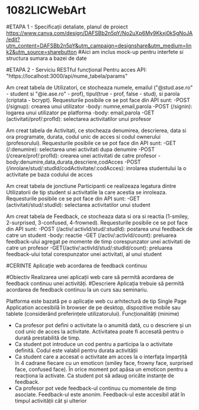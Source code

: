 # 1082LICWebArt

#ETAPA 1 -	Specificații detaliate, planul de proiect
https://www.canva.com/design/DAFSBb2n5pY/No2uXp6My9Kkxj0kSgNoJA/edit?utm_content=DAFSBb2n5pY&utm_campaign=designshare&utm_medium=link2&utm_source=sharebutton
#Aici am inclus mock-up pentru interfete si structura sumara a bazei de date

#ETAPA 2 -	Serviciu RESTful funcțional
Pentru acces API: "https://localhost:3000/api/nume_tabela/params"

Am creat tabela de Utilizatori, ce stocheaza numele, emailul ("@stud.ase.ro" - student si "@ie.ase.ro" - prof), tipul(true - prof, false -  stud),  si parola (criptata - bcrypt). Requesturile posibile ce se pot face din API sunt:
-POST (/signup): crearea unui utilizator -body: numne,email,parola
-POST (/signin): logarea unui utilizator pe platforma -body: email,parola
-GET (activitati/prof/:profId): selectarea activitatilor unui profesor

Am creat tabela de Activitati, ce stocheaza denumirea, descrierea, data si ora programate, durata, codul unic de acces si codul ownerului (profesorului). Requesturile posibile ce se pot face din API sunt:
-GET (/:denumire): selectarea unei activitati dupa denumire
-POST (/creare/prof/:profId): crearea unei activitati de catre profesor - body:denumire,data,durata,descriere,codAcces
-POST (/inrolare/stud/:studId/codActivitate/:codAcces): inrolarea studentului la o activitate pe baza codului de acces

Am creat tabela de jonctiune Participanti ce realizeaza legatura dintre Utilizatorii de tip student si activitatile la care acestia se inroleaza. Requesturile posibile ce se pot face din API sunt:
-GET (activitati/stud/:studId): selectarea activitatilor unui student

Am creat tabela de Feedback, ce stocheaza data si ora si reactia (1-smiley, 2-surprised, 3-confused, 4-frowned). Requesturile posibile ce se pot face din API sunt:
-POST (/activ/:activId/stud/:studId): postarea unui feedback de catre un student -body: reactie
-GET (/activ/:activId/count): preluarea feedback-ului agregat pe momente de timp corespunzator unei activitati de catre un profesor
-GET(/activ/:activId/stud/:studId/count): preluarea feedback-ului total corespunzator unei activitati, al unui student

#CERINTE
Aplicație web acordarea de feedback continuu

#Obiectiv
Realizarea unei aplicații web care să permită acordarea de feedback continuu unei activități.
#Descriere
Aplicația trebuie să permită acordarea de feedback continuu la un curs sau seminariu.

Platforma este bazată pe o aplicație web cu arhitectură de tip Single Page Application accesibilă în browser de pe desktop, dispozitive mobile sau tablete (considerând preferințele utilizatorului).
Funcționalități (minime)
-	Ca profesor pot defini o activitate la o anumită dată, cu o descriere și un cod unic de acces la activitate. Activitatea poate fi accesată pentru o durată prestabilită de timp.
-	Ca student pot introduce un cod pentru a participa la o activitate definită. Codul este valabil pentru durata activității
-	Ca student care a accesat o activitate am acces la o interfața împarțită în 4 cadrane fiecare cu un emoticon (smiley face, frowny face, surprised face, confused face). În orice moment pot apăsa un emoticon pentru a reacționa la activate. Ca student pot să adaug oricâte instanțe de feedback.
-	Ca profesor pot vede feedback-ul continuu cu momentele de timp asociate. Feedback-ul este anonim. Feedback-ul este accesibil atât în timpul activității cât și ulterior

